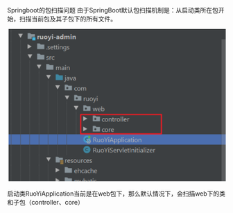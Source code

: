 Springboot的包扫描问题
由于SpringBoot默认包扫描机制是：从启动类所在包开始，扫描当前包及其子包下的所有文件。

![](_assets/Springboot的包扫描问题/image-Springboot的包扫描问题-20221017-143559868.png)

启动类RuoYiApplication当前是在web包下，那么默认情况下，会扫描web下的类和子包（controller、core）